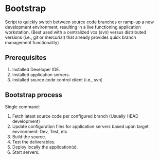 # Bootstrap

Script to quickly switch between source code branches or ramp-up a new development environment, resulting in a live functioning application workstation. (Best used with a centralized vcs (svn) versus distributed versions (i.e., git or mercurial) that already provides quick branch management functionality)

## Prerequisites

1. Installed Developer IDE.
1. Installed application servers. 
1. Installed source code control client (i.e., svn)

## Bootstrap process

Single command:

1. Fetch latest source code per configured branch (Usually HEAD development)
1. Update configuration files for application servers based upon target environment: Dev, Test, etc.
1. Build the source.
1. Test the deliverables. 
1. Deploy locally the application(s).
1. Start servers. 
